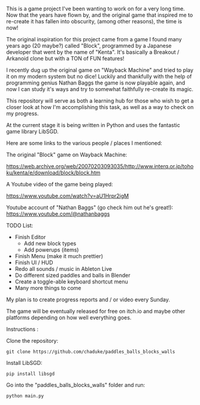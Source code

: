 This is a game project I've been wanting to work on for a very long time. Now that the years have flown by, and the original game that inspired me to re-create it has fallen into obscurity, (among other reasons), the time is now!

The original inspiration for this project came from a game I found many years ago (20 maybe?) called "Block", programmed by a Japanese developer that went by the name of "Kenta".  It's basically a Breakout / Arkanoid clone but with a TON of FUN features!

I recently dug up the original game on "Wayback Machine" and tried to play it on my modern system but no dice!  Luckily and thankfully with the help of programming genius Nathan Baggs the game is now playable again, and now I can study it's ways and try to somewhat faithfully re-create its magic.

This repository will serve as both a learning hub for those who wish to get a closer look at how I'm accomplishing this task, as well as a way to check on my progress.

At the current stage it is being written in Python and uses the fantastic game library LibSGD.

Here are some links to the various people / places I mentioned:

The original "Block" game on Wayback Machine:

https://web.archive.org/web/20070203093035/http://www.interq.or.jp/tohoku/kenta/e/download/block/block.htm

A Youtube video of the game being played:

https://www.youtube.com/watch?v=aU1Hrpr2igM

Youtube account of "Nathan Baggs" (go check him out he's great!):
https://www.youtube.com/@nathanbaggs

TODO List:

- Finish Editor    
    - Add new block types
    - Add powerups (items)
- Finish Menu (make it much prettier)
- Finish UI / HUD
- Redo all sounds / music in Ableton Live
- Do different sized paddles and balls in Blender 
- Create a toggle-able keyboard shortcut menu
- Many more things to come

My plan is to create progress reports and / or video every Sunday.

The game will be eventually released for free on itch.io and maybe other platforms depending on how well everything goes.

Instructions :

Clone the repository:

```git clone https://github.com/chaduke/paddles_balls_blocks_walls```

Install LibSGD:

```pip install libsgd```

Go into the "paddles_balls_blocks_walls" folder and run:

```python main.py```


